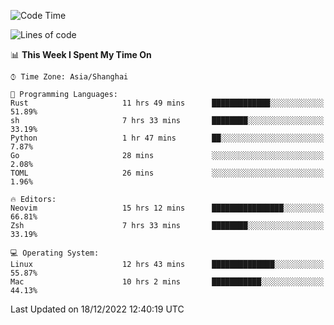 <!--START_SECTION:waka-->
![Code Time](http://img.shields.io/badge/Code%20Time-1%2C070%20hrs%2011%20mins-blue)

![Lines of code](https://img.shields.io/badge/From%20Hello%20World%20I%27ve%20Written-24%20Thousand%20lines%20of%20code-blue)

📊 **This Week I Spent My Time On** 

```text
⌚︎ Time Zone: Asia/Shanghai

💬 Programming Languages: 
Rust                     11 hrs 49 mins      █████████████░░░░░░░░░░░░   51.89% 
sh                       7 hrs 33 mins       ████████░░░░░░░░░░░░░░░░░   33.19% 
Python                   1 hr 47 mins        ██░░░░░░░░░░░░░░░░░░░░░░░   7.87% 
Go                       28 mins             ░░░░░░░░░░░░░░░░░░░░░░░░░   2.08% 
TOML                     26 mins             ░░░░░░░░░░░░░░░░░░░░░░░░░   1.96%

🔥 Editors: 
Neovim                   15 hrs 12 mins      ████████████████░░░░░░░░░   66.81% 
Zsh                      7 hrs 33 mins       ████████░░░░░░░░░░░░░░░░░   33.19%

💻 Operating System: 
Linux                    12 hrs 43 mins      ██████████████░░░░░░░░░░░   55.87% 
Mac                      10 hrs 2 mins       ███████████░░░░░░░░░░░░░░   44.13%

```


 Last Updated on 18/12/2022 12:40:19 UTC
<!--END_SECTION:waka-->
